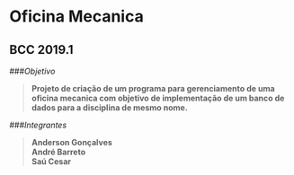 # Oficina Mecanica
## BCC 2019.1
###_Objetivo_
>**Projeto de criação de um programa para gerenciamento de uma
    oficina mecanica com objetivo de implementação de um banco de
    dados para a disciplina de mesmo nome.**

###_Integrantes_
>**Anderson Gonçalves**  
 **André Barreto**  
 **Saú Cesar**